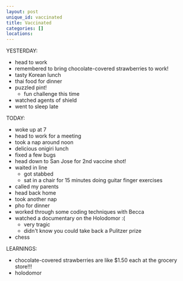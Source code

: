```yaml
---
layout: post
unique_id: vaccinated
title: Vaccinated
categories: []
locations: 
---
```


YESTERDAY:
* head to work
* remembered to bring chocolate-covered strawberries to work!
* tasty Korean lunch
* thai food for dinner
* puzzled pint!
  * fun challenge this time
* watched agents of shield
* went to sleep late

TODAY:
* woke up at 7
* head to work for a meeting
* took a nap around noon
* delicious onigiri lunch
* fixed a few bugs
* head down to San Jose for 2nd vaccine shot!
* waited in line
  * got stabbed
  * sat in a chair for 15 minutes doing guitar finger exercises
* called my parents
* head back home
* took another nap
* pho for dinner
* worked through some coding techniques with Becca
* watched a documentary on the Holodomor :(
  * very tragic
  * didn't know you could take back a Pulitzer prize
* chess

LEARNINGS:
* chocolate-covered strawberries are like $1.50 each at the grocery store!!!
* holodomor
